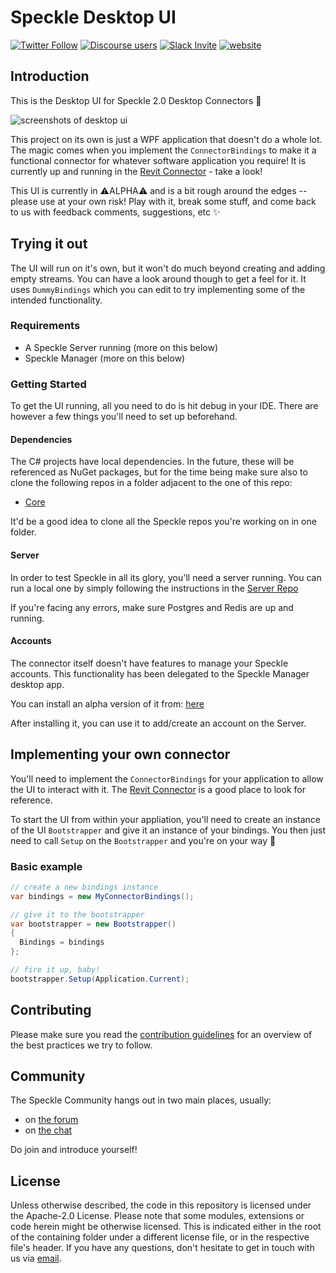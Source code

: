 # Speckle Desktop UI

[![Twitter Follow](https://img.shields.io/twitter/follow/SpeckleSystems?style=social)](https://twitter.com/SpeckleSystems) [![Discourse users](https://img.shields.io/discourse/users?server=https%3A%2F%2Fdiscourse.speckle.works&style=flat-square)](https://discourse.speckle.works)
[![Slack Invite](https://img.shields.io/badge/-slack-grey?style=flat-square&logo=slack)](https://speckle-works.slack.com/join/shared_invite/enQtNjY5Mzk2NTYxNTA4LTU4MWI5ZjdhMjFmMTIxZDIzOTAzMzRmMTZhY2QxMmM1ZjVmNzJmZGMzMDVlZmJjYWQxYWU0MWJkYmY3N2JjNGI) [![website](https://img.shields.io/badge/www-speckle.systems-royalblue?style=flat-square)](https://speckle.systems)

## Introduction

This is the Desktop UI for Speckle 2.0 Desktop Connectors 🎉

![screenshots of desktop ui](https://user-images.githubusercontent.com/7717434/97719565-21054000-1abf-11eb-9477-43e4c9715827.png)

This project on its own is just a WPF application that doesn't do a whole lot. The magic comes when you implement the `ConnectorBindings` to make it a functional connector for whatever software application you require! It is currently up and running in the [Revit Connector](https://github.com/specklesystems/ConnectorRevit) - take a look!

This UI is currently in ⚠ALPHA⚠ and is a bit rough around the edges -- please use at your own risk! Play with it, break some stuff, and come back to us with feedback comments, suggestions, etc ✨

## Trying it out
The UI will run on it's own, but it won't do much beyond creating and adding empty streams. You can have a look around though to get a feel for it. It uses `DummyBindings` which you can edit to try implementing some of the intended functionality.

### Requirements
- A Speckle Server running (more on this below)
- Speckle Manager (more on this below)

### Getting Started 

To get the UI running, all you need to do is hit debug in your IDE. There are however a few things you'll need to set up beforehand.

#### Dependencies

The C# projects have local dependencies. In the future, these will be referenced as NuGet packages, but for the time being make sure also to clone the following repos in a folder adjacent to the one of this repo:

- [Core](https://github.com/specklesystems/Core)

It'd be a good idea to clone all the Speckle repos you're working on in one folder.

#### Server

In order to test Speckle in all its glory, you'll need a server running. You can run a local one by simply following the instructions in the [Server Repo](https://github.com/specklesystems/Server)

If you're facing any errors, make sure Postgres and Redis are up and running.

#### Accounts

The connector itself doesn't have features to manage your Speckle accounts. This functionality has been delegated to the Speckle Manager desktop app.

You can install an alpha version of it from: [here](https://speckle-releases.ams3.digitaloceanspaces.com/manager/SpeckleManager%20Setup.exe)

After installing it, you can use it to add/create an account on the Server.

## Implementing your own connector

You'll need to implement the `ConnectorBindings` for your application to allow the UI to interact with it. The [Revit Connector](https://github.com/specklesystems/ConnectorRevit) is a good place to look for reference.

To start the UI from within your appliation, you'll need to create an instance of the UI `Bootstrapper` and give it an instance of your bindings. You then just need to call `Setup` on the `Bootstrapper` and you're on your way 🚀

### Basic example

```cs
// create a new bindings instance
var bindings = new MyConnectorBindings();

// give it to the bootstrapper
var bootstrapper = new Bootstrapper()
{
  Bindings = bindings
};

// fire it up, baby!
bootstrapper.Setup(Application.Current);

```

## Contributing

Please make sure you read the [contribution guidelines](.github/CONTRIBUTING.md) for an overview of the best practices we try to follow.

## Community

The Speckle Community hangs out in two main places, usually:

- on [the forum](https://discourse.speckle.works)
- on [the chat](https://speckle-works.slack.com/join/shared_invite/enQtNjY5Mzk2NTYxNTA4LTU4MWI5ZjdhMjFmMTIxZDIzOTAzMzRmMTZhY2QxMmM1ZjVmNzJmZGMzMDVlZmJjYWQxYWU0MWJkYmY3N2JjNGI)

Do join and introduce yourself!

## License

Unless otherwise described, the code in this repository is licensed under the Apache-2.0 License. Please note that some modules, extensions or code herein might be otherwise licensed. This is indicated either in the root of the containing folder under a different license file, or in the respective file's header. If you have any questions, don't hesitate to get in touch with us via [email](mailto:hello@speckle.systems).